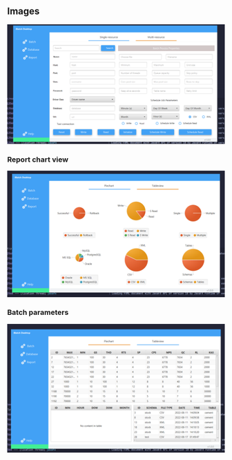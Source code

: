 ## Images

![Image](https://github.com/redolf250/Batch/blob/master/batch_run_one_file.png)

### Report chart view
![Report](https://github.com/redolf250/Batch/blob/master/report_chart_view.png)

### Batch parameters
![Report_](https://github.com/redolf250/Batch/blob/master/report_table_view.png)
